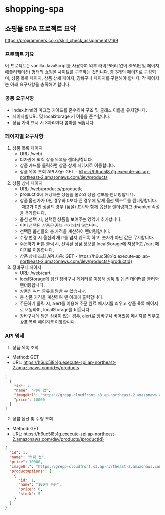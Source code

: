 # shopping-spa

## 쇼핑몰 SPA 프로젝트 요약
https://programmers.co.kr/skill_check_assignments/199

### 프로젝트 개요
이 프로젝트는 vanilla JavaScript를 사용하여 외부 라이브러리 없이 SPA(단일 페이지 애플리케이션) 형태의 쇼핑몰 사이트를 구축하는 것입니다. 총 3개의 페이지로 구성되며, 상품 목록 페이지, 상품 상세 페이지, 장바구니 페이지를 구현해야 합니다. 각 페이지는 아래 요구사항을 충족해야 합니다.

### 공통 요구사항
- index.html의 마크업 가이드를 준수하여 구조 및 클래스 이름을 유지합니다.
- 페이지별 URL 및 localStorage 키 이름을 준수합니다.
- 상품 가격 표시 시 3자리마다 콤마를 찍습니다.

### 페이지별 요구사항
1. 상품 목록 페이지
   - URL: /web/
   - 디자인에 맞춰 상품 목록을 렌더링합니다.
   - 상품 카드를 클릭하면 상품 상세 페이지로 이동합니다.
   - 상품 목록 조회 API 사용: GET - https://h6uc5l8b1g.execute-api.ap-northeast-2.amazonaws.com/dev/products
2. 상품 상세 페이지
   - URL: /web/products/:productId
   - productId에 해당하는 상품을 불러와 상품 정보를 렌더링합니다.
   - 상품 옵션가가 0인 경우와 0보다 큰 경우에 맞게 옵션 텍스트를 렌더링합니다.
   -재고가 0인 상품의 경우 (품절) 표시와 함께 옵션을 렌더링하고 disabled 속성을 추가합니다.
   - 옵션 선택 시, 선택된 상품을 보여주는 영역에 추가합니다.
   - 이미 선택된 상품은 중복 추가되지 않습니다.
   - 선택된 옵션들의 총 가격을 계산하여 렌더링합니다.
   - 수량 변경 시 옵션의 재고를 넘지 않도록 하고, 숫자가 아닌 값은 무시합니다.
   - 주문하기 버튼 클릭 시, 선택된 상품 정보를 localStorage에 저장하고 /cart 페이지로 이동합니다.
   - 상품 상세 조회 API 사용: GET - https://h6uc5l8b1g.execute-api.ap-northeast-2.amazonaws.com/dev/products/{productId}
3. 장바구니 페이지
   - URL: /web/cart
   - localStorage에 담긴 장바구니 데이터를 이용해 상품 및 옵션 데이터를 불러와 렌더링합니다.
   - 상품은 여러 종류를 담을 수 있습니다.
   - 총 상품 가격을 계산하여 맨 아래에 출력합니다.
   - 주문하기 클릭 시, alert를 이용해 주문 완료 메시지를 띄우고 상품 목록 페이지로 이동하며, localStorage를 비웁니다.
   - 장바구니에 담은 상품이 없는 경우, alert로 장바구니 비어있음 메시지를 띄우고 상품 목록 페이지로 이동합니다.

### API 명세
1. 상품 목록 조회
- Method: GET
- URL: https://h6uc5l8b1g.execute-api.ap-northeast-2.amazonaws.com/dev/products
```json
[
  {
    "id": 1,
    "name": "커피 컵",
    "imageUrl": "https://grepp-cloudfront.s3.ap-northeast-2.amazonaws.com/programmers_imgs/assignment_image/cafe_coffee_cup.png",
    "price": 10000
  }
]
```

2. 상품 옵션 및 수량 조회
- Method: GET
- URL: https://h6uc5l8b1g.execute-api.ap-northeast-2.amazonaws.com/dev/products/{productId}
```json
{
  "id": 1,
  "name": "커피 컵",
  "price": 10000,
  "imageUrl": "https://grepp-cloudfront.s3.ap-northeast-2.amazonaws.com/programmers_imgs/assignment_image/cafe_coffee_cup.png",
  "productOptions": [
    {
      "id": 1,
      "name": "100개 묶음",
      "price": 0,
      "stock": 5
    }
  ]
}
```
